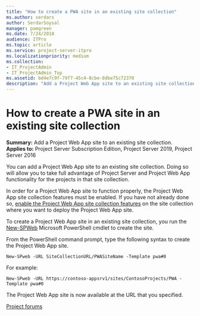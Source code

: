 ```yaml
---
title: "How to create a PWA site in an existing site collection"
ms.author: serdars
author: SerdarSoysal
manager: pamgreen
ms.date: 7/24/2018
audience: ITPro
ms.topic: article
ms.service: project-server-itpro
ms.localizationpriority: medium
ms.collection:
- IT_ProjectAdmin
- IT_ProjectAdmin_Top
ms.assetid: bd4e7c9f-79f7-45c4-8cbe-8dbe75c72370
description: "Add a Project Web App site to an existing site collection."
---
```


# How to create a PWA site in an existing site collection

 **Summary:** Add a Project Web App site to an existing site collection.<br/>
**Applies to:** Project Server Subscription Edition, Project Server 2019, Project Server 2016

You can add a Project Web App site to an existing site collection. Doing so will allow you to take full advantage of Project Server and Project Web App functionality for the projects in that site collection.

In order for a Project Web App site to function properly, the Project Web App site collection features must be enabled. If you have not already done so, [enable the Project Web App site collection features](enable-the-project-web-app-site-collection-features-in-project-server-2016.md) on the site collection where you want to deploy the Project Web App site.

To create a Project Web App site in an existing site collection, you run the [New-SPWeb](/powershell/module/sharepoint-server/new-spweb) Microsoft PowerShell cmdlet to create the site.

From the PowerShell command prompt, type the following syntax to create the Project Web App site.

```
New-SPweb -URL SiteCollectionURL/PWASiteName -Template pwa#0
```

For example:

```
New-SPweb -URL https://contoso-appsrv1/sites/ContosoProjects/PWA -Template pwa#0
```

The Project Web App site is now available at the URL that you specified.

[Project forums](https://social.technet.microsoft.com/Forums/en-US/category/project)